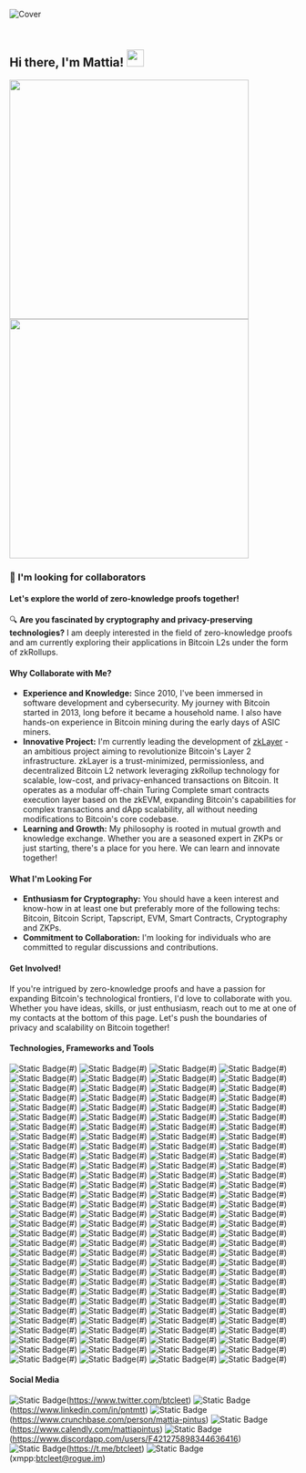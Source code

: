 ![Cover](https://miro.medium.com/v2/resize:fit:1358/0*eIhVp0KXrXSSHORN.gif)

## <br>Hi there, I'm Mattia! <img src="https://user-images.githubusercontent.com/42378118/110234147-e3259600-7f4e-11eb-95be-0c4047144dea.gif" width="30"><br>

<a href="#">
  <img src="https://github-readme-stats.vercel.app/api?username=btcleet&show_icons=true&count_private=true&hide_border=true&theme=github_dark" width="420" />
</a>
<a href="#">
  <img src="https://github-readme-stats.vercel.app/api/top-langs?username=btcleet&layout=compact&langs_count=8&hide_border=true&theme=github_dark" width="420" />
</a>

### 👀 I'm looking for collaborators

#### Let's explore the world of zero-knowledge proofs together!

🔍 **Are you fascinated by cryptography and privacy-preserving technologies?** I am deeply interested in the field of zero-knowledge proofs and am currently exploring their applications in Bitcoin L2s under the form of zkRollups.

#### Why Collaborate with Me?
- **Experience and Knowledge:** Since 2010, I've been immersed in software development and cybersecurity. My journey with Bitcoin started in 2013, long before it became a household name. I also have hands-on experience in Bitcoin mining during the early days of ASIC miners.
- **Innovative Project:** I'm currently leading the development of [zkLayer](https://www.github.com/zkLayer) - an ambitious project aiming to revolutionize Bitcoin's Layer 2 infrastructure. zkLayer is a trust-minimized, permissionless, and decentralized Bitcoin L2 network leveraging zkRollup technology for scalable, low-cost, and privacy-enhanced transactions on Bitcoin. It operates as a modular off-chain Turing Complete smart contracts execution layer based on the zkEVM, expanding Bitcoin's capabilities for complex transactions and dApp scalability, all without needing modifications to Bitcoin's core codebase.
- **Learning and Growth:** My philosophy is rooted in mutual growth and knowledge exchange. Whether you are a seasoned expert in ZKPs or just starting, there's a place for you here. We can learn and innovate together!

#### What I'm Looking For
- **Enthusiasm for Cryptography:** You should have a keen interest and know-how in at least one but preferably more of the following techs: Bitcoin, Bitcoin Script, Tapscript, EVM, Smart Contracts, Cryptography and ZKPs.
- **Commitment to Collaboration:** I'm looking for individuals who are committed to regular discussions and contributions.

#### Get Involved!
If you're intrigued by zero-knowledge proofs and have a passion for expanding Bitcoin's technological frontiers, I'd love to collaborate with you. Whether you have ideas, skills, or just enthusiasm, reach out to me at one of my contacts at the bottom of this page. Let's push the boundaries of privacy and scalability on Bitcoin together!

#### Technologies, Frameworks and Tools

![Static Badge](https://img.shields.io/badge/-MacBook%20Pro-000000?style=for-the-badge&logo=apple&logoColor=%23FFFFFF)(#)
![Static Badge](https://img.shields.io/badge/-Raspberry%20Pi-C7053D?style=for-the-badge&logo=raspberrypi&logoColor=%23FFFFFF)(#)
![Static Badge](https://img.shields.io/badge/-Intel-0068B5?style=for-the-badge&logo=intel&logoColor=%23ffffff)(#)
![Static Badge](https://img.shields.io/badge/-arm-0091BD?style=for-the-badge&logo=arm&logoColor=%23ffffff)(#)
![Static Badge](https://img.shields.io/badge/-Risc--V-0A3799?style=for-the-badge&logo=riscv&logoColor=%23ffffff)(#)
![Static Badge](https://img.shields.io/badge/-macOS-000000?style=for-the-badge&logo=apple&logoColor=%23FFFFFF)(#)
![Static Badge](https://img.shields.io/badge/-Linux-FCC624?style=for-the-badge&logo=linux&logoColor=%23000000)(#)
![Static Badge](https://img.shields.io/badge/-ZSH-F15A24?style=for-the-badge&logo=zsh&logoColor=FFFFFF)(#)
![Static Badge](https://img.shields.io/badge/-Bash-4EAA25?style=for-the-badge&logo=gnubash&logoColor=FFFFFF)(#)
![Static Badge](https://img.shields.io/badge/-iTerm-000000?style=for-the-badge&logo=iterm2&logoColor=FFFFFF)(#)
![Static Badge](https://img.shields.io/badge/-Debian-D70A53?style=for-the-badge&logo=debian&logoColor=%23ffffff)(#)
![Static Badge](https://img.shields.io/badge/-Ubuntu-DD4814?style=for-the-badge&logo=ubuntu&logoColor=%23ffffff)(#)
![Static Badge](https://img.shields.io/badge/-Fedora-0B57A4?style=for-the-badge&logo=fedora&logoColor=%23ffffff)(#)
![Static Badge](https://img.shields.io/badge/-Rocky-1BB981?style=for-the-badge&logo=rockylinux&logoColor=%23ffffff)(#)
![Static Badge](https://img.shields.io/badge/-Red%20Hat-EE0000?style=for-the-badge&logo=redhat&logoColor=%23ffffff)(#)
![Static Badge](https://img.shields.io/badge/-Suse-73BA25?style=for-the-badge&logo=suse&logoColor=%23ffffff)(#)
![Static Badge](https://img.shields.io/badge/-OpenSuse-73BA25?style=for-the-badge&logo=opensuse&logoColor=%23ffffff)(#)
![Static Badge](https://img.shields.io/badge/-Arch-1793D1?style=for-the-badge&logo=archlinux&logoColor=%23ffffff)(#)
![Static Badge](https://img.shields.io/badge/-Gentoo-54487A?style=for-the-badge&logo=gentoo&logoColor=%23ffffff)(#)
![Static Badge](https://img.shields.io/badge/-Tails-56347C?style=for-the-badge&logo=tails&logoColor=FFFFFF)(#)
![Static Badge](https://img.shields.io/badge/-Kali-557C94?style=for-the-badge&logo=kalilinux&logoColor=FFFFFF)(#)
![Static Badge](https://img.shields.io/badge/-OWASP-000000?style=for-the-badge&logo=owasp&logoColor=FFFFFF)(#)
![Static Badge](https://img.shields.io/badge/-PortSwigger-FF6633?style=for-the-badge&logo=portswigger&logoColor=FFFFFF)(#)
![Static Badge](https://img.shields.io/badge/-Tor-7D4698?style=for-the-badge&logo=torproject&logoColor=FFFFFF)(#)
![Static Badge](https://img.shields.io/badge/-VMware-607078?style=for-the-badge&logo=vmware&logoColor=FFFFFF)(#)
![Static Badge](https://img.shields.io/badge/-Virtual%20Box-%23183A61?style=for-the-badge&logo=virtualbox&logoColor=FFFFFF)(#)
![Static Badge](https://img.shields.io/badge/-OpenWRT-00B5E2?style=for-the-badge&logo=openwrt&logoColor=FFFFFF)(#)
![Static Badge](https://img.shields.io/badge/-OpenVPN-EA7E20?style=for-the-badge&logo=openvpn&logoColor=FFFFFF)(#)
![Static Badge](https://img.shields.io/badge/-OpenSSL-721412?style=for-the-badge&logo=openssl&logoColor=FFFFFF)(#)
![Static Badge](https://img.shields.io/badge/-WireGuard-88171A?style=for-the-badge&logo=wireguard&logoColor=FFFFFF)(#)
![Static Badge](https://img.shields.io/badge/-PiHole-96060C?style=for-the-badge&logo=pihole&logoColor=FFFFFF)(#)
![Static Badge](https://img.shields.io/badge/-Proton-6D4AFF?style=for-the-badge&logo=proton&logoColor=FFFFFF)(#)
![Static Badge](https://img.shields.io/badge/-Bitwarden-175DDC?style=for-the-badge&logo=bitwarden&logoColor=FFFFFF)(#)
![Static Badge](https://img.shields.io/badge/-Visual%20Studio%20Code-0078D7?style=for-the-badge&logo=visualstudiocode&logoColor=%23ffffff)(#)
![Static Badge](https://img.shields.io/badge/-Sublime%20Text-FD911F?style=for-the-badge&logo=sublimetext&logoColor=%23ffffff)(#)
![Static Badge](https://img.shields.io/badge/-Vim-0A9832?style=for-the-badge&logo=vim&logoColor=%23ffffff)(#)
![Static Badge](https://img.shields.io/badge/-HTML5-de4610?style=for-the-badge&logo=HTML5&logoColor=%23FFFFFF)(#)
![Static Badge](https://img.shields.io/badge/-CSS3-264de4?style=for-the-badge&logo=CSS3&logoColor=%23FFFFFF)(#)
![Static Badge](https://img.shields.io/badge/-Sass-c76396?style=for-the-badge&logo=sass&logoColor=FFFFFF)(#)
![Static Badge](https://img.shields.io/badge/-TailwindCSS-06B6D4?style=for-the-badge&logo=tailwindcss&logoColor=FFFFFF)(#)
![Static Badge](https://img.shields.io/badge/-TailwindUI-06B6D4?style=for-the-badge&logo=tailwindcss&logoColor=FFFFFF)(#)
![Static Badge](https://img.shields.io/badge/-ChakraUI-319795?style=for-the-badge&logo=chakraui&logoColor=FFFFFF)(#)
![Static Badge](https://img.shields.io/badge/-NextUI-000000?style=for-the-badge&logo=nextUI&logoColor=FFFFFF)(#)
![Static Badge](https://img.shields.io/badge/-RadixUI-161618?style=for-the-badge&logo=radixui&logoColor=FFFFFF)(#)
![Static Badge](https://img.shields.io/badge/-Shadcn%2FUI-000000?style=for-the-badge&logo=shadcnui&logoColor=FFFFFF)(#)
![Static Badge](https://img.shields.io/badge/-MUI-007FFF?style=for-the-badge&logo=mui&logoColor=FFFFFF)(#)
![Static Badge](https://img.shields.io/badge/-Bootstrap-7952B3?style=for-the-badge&logo=bootstrap&logoColor=FFFFFF)(#)
![Static Badge](https://img.shields.io/badge/-Javascript-F0DB4F?style=for-the-badge&logo=javascript&logoColor=%23000)(#)
![Static Badge](https://img.shields.io/badge/-Typescript-287ACB?style=for-the-badge&logo=typescript&logoColor=%23ffffff)(#)
![Static Badge](https://img.shields.io/badge/-Node.JS-6CC24A?style=for-the-badge&logo=node.js&logoColor=%23FFFFFF)(#)
![Static Badge](https://img.shields.io/badge/-pnpm-F9AD01?style=for-the-badge&logo=pnpm&logoColor=FFFFFF)(#)
![Static Badge](https://img.shields.io/badge/-Yarn-2C8EBB?style=for-the-badge&logo=yarn&logoColor=FFFFFF)(#)
![Static Badge](https://img.shields.io/badge/-npm-c63332?style=for-the-badge&logo=npm&logoColor=FFFFFF)(#)
![Static Badge](https://img.shields.io/badge/-React-20232A?style=for-the-badge&logo=react&logoColor=5FD5F4)(#)
![Static Badge](https://img.shields.io/badge/-Redux-593c88?style=for-the-badge&logo=redux&logoColor=FFFFFF)(#)
![Static Badge](https://img.shields.io/badge/-ESLint-4B32C3?style=for-the-badge&logo=eslint&logoColor=FFFFFF)(#)
![Static Badge](https://img.shields.io/badge/-Jest-C21325?style=for-the-badge&logo=jest&logoColor=FFFFFF)(#)
![Static Badge](https://img.shields.io/badge/-Cypress-69D3A7?style=for-the-badge&logo=cypress&logoColor=FFFFFF)(#)
![Static Badge](https://img.shields.io/badge/-Mocha-8D6748?style=for-the-badge&logo=mocha&logoColor=FFFFFF)(#)
![Static Badge](https://img.shields.io/badge/-Sentry-362D59?style=for-the-badge&logo=sentry&logoColor=FFFFFF)(#)
![Static Badge](https://img.shields.io/badge/-SRG--SSR-AF001E?style=for-the-badge&logo=srgssr&logoColor=FFFFFF)(#)
![Static Badge](https://img.shields.io/badge/-Next.js-000000?style=for-the-badge&logo=next.js&logoColor=%23FFFFFF)(#)
![Static Badge](https://img.shields.io/badge/-VITE-646CFF?style=for-the-badge&logo=vite&logoColor=FFFFFF)(#)
![Static Badge](https://img.shields.io/badge/-Remix-000000?style=for-the-badge&logo=remix&logoColor=FFFFFF)(#)
![Static Badge](https://img.shields.io/badge/-Astro-BC52EE?style=for-the-badge&logo=astro&logoColor=FFFFFF)(#)
![Static Badge](https://img.shields.io/badge/-Nest.js-E0234E?style=for-the-badge&logo=nestjs&logoColor=FFFFFF)(#)
![Static Badge](https://img.shields.io/badge/-Svelte-f43b00?style=for-the-badge&logo=svelte&logoColor=FFFFFF)(#)
![Static Badge](https://img.shields.io/badge/-Vue.JS-42B883?style=for-the-badge&logo=vue.js&logoColor=FFFFFF)(#)
![Static Badge](https://img.shields.io/badge/-Nuxt.js-1DDC81?style=for-the-badge&logo=nuxt.js&logoColor=FFFFFF)(#)
![Static Badge](https://img.shields.io/badge/-GraphQL-e535ab?style=for-the-badge&logo=graphql&logoColor=FFFFFF)(#)
![Static Badge](https://img.shields.io/badge/-Postman-FF6C37?style=for-the-badge&logo=postman&logoColor=FFFFFF)(#)
![Static Badge](https://img.shields.io/badge/-Turbo-5CD8E5?style=for-the-badge&logo=turbo&logoColor=000000)(#)
![Static Badge](https://img.shields.io/badge/-Perl-39457E?style=for-the-badge&logo=perl&logoColor=FFFFFF)(#)
![Static Badge](https://img.shields.io/badge/-Python-306998?style=for-the-badge&logo=Python&logoColor=%23FFFFFF)(#)
![Static Badge](https://img.shields.io/badge/-PyPI-3775A9?style=for-the-badge&logo=pypi&logoColor=FFFFFF)(#)
![Static Badge](https://img.shields.io/badge/-Django-092e20?style=for-the-badge&logo=django&logoColor=FFFFFF)(#)
![Static Badge](https://img.shields.io/badge/-Flask-41AEC4?style=for-the-badge&logo=flask&logoColor=FFFFFF)(#)
![Static Badge](https://img.shields.io/badge/-Ruby-A91401?style=for-the-badge&logo=ruby&logoColor=%23FFFFFF)(#)
![Static Badge](https://img.shields.io/badge/-Rails-CC0000?style=for-the-badge&logo=rubyonrails&logoColor=%23FFFFFF)(#)
![Static Badge](https://img.shields.io/badge/-Go-29BEB0?style=for-the-badge&logo=Go&logoColor=%23FFFFFF)(#)
![Static Badge](https://img.shields.io/badge/-Gin-2A90D1?style=for-the-badge&logo=gin&logoColor=FFFFFF)(#)
![Static Badge](https://img.shields.io/badge/-Erlang-A90533?style=for-the-badge&logo=erlang&logoColor=FFFFFF)(#)
![Static Badge](https://img.shields.io/badge/-Elixir-4B275F?style=for-the-badge&logo=elixir&logoColor=FFFFFF)(#)
![Static Badge](https://img.shields.io/badge/-Phoenix-FD4F00?style=for-the-badge&logo=phoenixframework&logoColor=FFFFFF)(#)
![Static Badge](https://img.shields.io/badge/-Rust-B7410E?style=for-the-badge&logo=rust&logoColor=%23FFFFFF)(#)
![Static Badge](https://img.shields.io/badge/-TOML-9C4121?style=for-the-badge&logo=toml&logoColor=FFFFFF)(#)
![Static Badge](https://img.shields.io/badge/-YAML-CB171E?style=for-the-badge&logo=yaml&logoColor=FFFFFF)(#)
![Static Badge](https://img.shields.io/badge/-Markdown-005B96?style=for-the-badge&logo=markdown&logoColor=%23FFFFFF)(#)
![Static Badge](https://img.shields.io/badge/-WebAssembly-624DE9?style=for-the-badge&logo=webassembly&logoColor=%23FFFFFF)(#)
![Static Badge](https://img.shields.io/badge/-Solidity-303135?style=for-the-badge&logo=solidity&logoColor=%23FFFFFF)(#)
![Static Badge](https://img.shields.io/badge/-OpenZeppelin-4E5EE4?style=for-the-badge&logo=openzeppelin&logoColor=FFFFFF)(#)
![Static Badge](https://img.shields.io/badge/-PostgreSQL-0064a5?style=for-the-badge&logo=postgresql&logoColor=FFFFFF)(#)
![Static Badge](https://img.shields.io/badge/-MariaDB-073545?style=for-the-badge&logo=mariadb&logoColor=FFFFFF)(#)
![Static Badge](https://img.shields.io/badge/-Redis-D82C20?style=for-the-badge&logo=redis&logoColor=FFFFFF)(#)
![Static Badge](https://img.shields.io/badge/-Git-F1502F?style=for-the-badge&logo=git&logoColor=FFFFFF)(#)
![Static Badge](https://img.shields.io/badge/-Docker-0DB7ED?style=for-the-badge&logo=docker&logoColor=FFFFFF)(#)
![Static Badge](https://img.shields.io/badge/-Portainer-13BEF9?style=for-the-badge&logo=portainer&logoColor=FFFFFF)(#)
![Static Badge](https://img.shields.io/badge/-Kubernetes-3970E4?style=for-the-badge&logo=kubernetes&logoColor=FFFFFF)(#)
![Static Badge](https://img.shields.io/badge/-Ansible-EE0000?style=for-the-badge&logo=ansible&logoColor=FFFFFF)(#)
![Static Badge](https://img.shields.io/badge/-Nginx-0B9539?style=for-the-badge&logo=nginx&logoColor=FFFFFF)(#)
![Static Badge](https://img.shields.io/badge/-Nginx%20Proxy%20Manager-F15833?style=for-the-badge&logo=nginxproxymanager&logoColor=FFFFFF)(#)
![Static Badge](https://img.shields.io/badge/-Envoy-D14A9B?style=for-the-badge&logo=envoyproxy&logoColor=FFFFFF)(#)
![Static Badge](https://img.shields.io/badge/-Jenkins-D33834?style=for-the-badge&logo=jenkins&logoColor=FFFFFF)(#)
![Static Badge](https://img.shields.io/badge/-Travis%20CI-3EAAAF?style=for-the-badge&logo=travisci&logoColor=FFFFFF)(#)
![Static Badge](https://img.shields.io/badge/-Circle%20CI-343434?style=for-the-badge&logo=circleci&logoColor=FFFFFF)(#)
![Static Badge](https://img.shields.io/badge/-GitHub-000000?style=for-the-badge&logo=github&logoColor=FFFFFF)(#)
![Static Badge](https://img.shields.io/badge/-Leetcode-FFA116?style=for-the-badge&logo=leetcode&logoColor=FFFFFF)(#)
![Static Badge](https://img.shields.io/badge/-Trello-0052CC?style=for-the-badge&logo=trello&logoColor=FFFFFF)(#)
![Static Badge](https://img.shields.io/badge/-GitBook-3884FF?style=for-the-badge&logo=gitbook&logoColor=FFFFFF)(#)
![Static Badge](https://img.shields.io/badge/-Vercel-000000?style=for-the-badge&logo=vercel&logoColor=FFFFFF)(#)
![Static Badge](https://img.shields.io/badge/-Netlify-00C7B7?style=for-the-badge&logo=netlify&logoColor=FFFFFF)(#)
![Static Badge](https://img.shields.io/badge/-Heroku-430098?style=for-the-badge&logo=heroku&logoColor=FFFFFF)(#)
![Static Badge](https://img.shields.io/badge/-AWS-232F3E?style=for-the-badge&logo=amazonaws&logoColor=FFFFFF)(#)
![Static Badge](https://img.shields.io/badge/-Google%20Cloud-4285F4?style=for-the-badge&logo=googlecloud&logoColor=FFFFFF)(#)
![Static Badge](https://img.shields.io/badge/-Digital%20Ocean-0080FF?style=for-the-badge&logo=digitalocean&logoColor=FFFFFF)(#)
![Static Badge](https://img.shields.io/badge/-Alibaba%20Cloud-FF6A00?style=for-the-badge&logo=alibabacloud&logoColor=FFFFFF)(#)
![Static Badge](https://img.shields.io/badge/-IBM%20Cloud-1261FE?style=for-the-badge&logo=ibmcloud&logoColor=FFFFFF)(#)
![Static Badge](https://img.shields.io/badge/-Cloudflare-F38020?style=for-the-badge&logo=cloudflare&logoColor=FFFFFF)(#)
![Static Badge](https://img.shields.io/badge/-Bitcoin-F7931A?style=for-the-badge&logo=Bitcoin&logoColor=%23FFFFFF&color=F7931A)(#)
![Static Badge](https://img.shields.io/badge/-Lightning-792EE5?style=for-the-badge&logo=lightning&logoColor=FFFFFF&)(#)
![Static Badge](https://img.shields.io/badge/-Ethereum-37367B?style=for-the-badge&logo=ethereum&logoColor=FFFFFF)(#)
![Static Badge](https://img.shields.io/badge/-Litecoin-325999?style=for-the-badge&logo=litecoin&logoColor=FFFFFF)(#)
![Static Badge](https://img.shields.io/badge/-Monero-f46201?style=for-the-badge&logo=monero&logoColor=FFFFFF)(#)
![Static Badge](https://img.shields.io/badge/-Zcash-%23edb226?style=for-the-badge&logo=zcash&logoColor=000000)(#)

#### Social Media

![Static Badge](https://img.shields.io/badge/-X-000000?style=for-the-badge&logo=X&logoColor=%23FFFFFF&color=000000)(https://www.twitter.com/btcleet)
![Static Badge](https://img.shields.io/badge/-LinkedIn-0077B5?style=for-the-badge&logo=LinkedIn&logoColor=%23FFFFFF)(https://www.linkedin.com/in/pntmtt)
![Static Badge](https://img.shields.io/badge/-Crunchbase-0288D1?style=for-the-badge&logo=crunchbase&logoColor=FFFFFF)(https://www.crunchbase.com/person/mattia-pintus)
![Static Badge](https://img.shields.io/badge/-Calendly-006BFF?style=for-the-badge&logo=calendly&logoColor=FFFFFF)(https://www.calendly.com/mattiapintus)
![Static Badge](https://img.shields.io/badge/-Discord-7289DA?style=for-the-badge&logo=discord&logoColor=%23FFFFFF)(https://www.discordapp.com/users/F421275898344636416)
![Static Badge](https://img.shields.io/badge/-Telegram-229ED9?style=for-the-badge&logo=telegram&logoColor=%23FFFFFF)(https://t.me/btcleet)
![Static Badge](https://img.shields.io/badge/-XMPP-050708?style=for-the-badge&logo=xmpp&logoColor=%23FFFFFF)(xmpp:btcleet@rogue.im)
